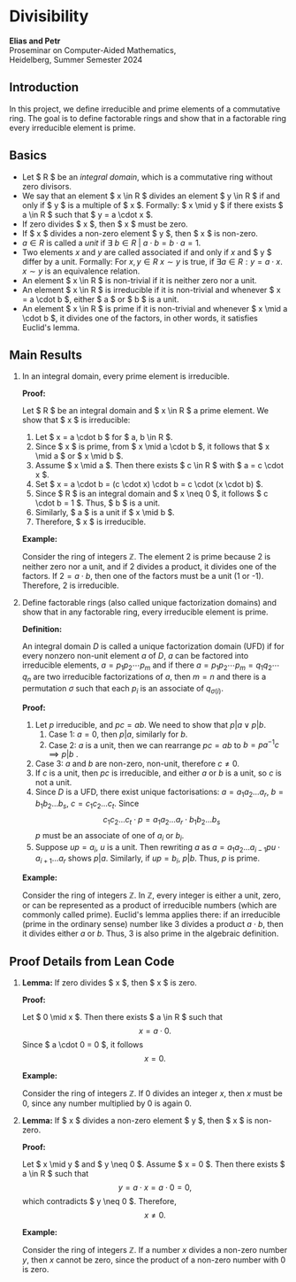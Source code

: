 # Divisibility

**Elias and Petr**  
Proseminar on Computer-Aided Mathematics,  
Heidelberg, Summer Semester 2024

## Introduction

In this project, we define irreducible and prime elements of a commutative ring. The goal is to define factorable rings and show that in a factorable ring every irreducible element is prime.

## Basics

- Let $ R $ be an *integral domain*, which is a commutative ring without zero divisors.
- We say that an element $ x \in R $ divides an element $ y \in R $ if and only if $ y $ is a multiple of $ x $. Formally: $ x \mid y $ if there exists $ a \in R $ such that $ y = a \cdot x $.
- If zero divides $ x $, then $ x $ must be zero.
- If $ x $ divides a non-zero element $ y $, then $ x $ is non-zero.
- $a\in R$ is called a *unit* if $\exists\ b\in R\ |\ a\cdot b=b\cdot a=1$.
- Two elements $x$ and $y$ are called associated if and only if $x$ and $ y $ differ by a unit. Formally: For $x, y\in R$ $x\sim y$ is true, if  $\exists a\in R: y = a \cdot x$. $x\sim y$ is an equivalence relation.
- An element $ x \in R $ is non-trivial if it is neither zero nor a unit.
- An element $ x \in R $ is irreducible if it is non-trivial and whenever $ x = a \cdot b $, either $ a $ or $ b $ is a unit.
- An element $ x \in R $ is prime if it is non-trivial and whenever $ x \mid a \cdot b $, it divides one of the factors, in other words, it satisfies Euclid's lemma.

## Main Results

1. In an integral domain, every prime element is irreducible.

    **Proof:**

    Let $ R $ be an integral domain and $ x \in R $ a prime element. We show that $ x $ is irreducible:
    1. Let $ x = a \cdot b $ for $ a, b \in R $.
    2. Since $ x $ is prime, from $ x \mid a \cdot b $, it follows that $ x \mid a $ or $ x \mid b $.
    3. Assume $ x \mid a $. Then there exists $ c \in R $ with $ a = c \cdot x $.
    4. Set $ x = a \cdot b = (c \cdot x) \cdot b = c \cdot (x \cdot b) $.
    5. Since $ R $ is an integral domain and $ x \neq 0 $, it follows $ c \cdot b = 1 $. Thus, $ b $ is a unit.
    6. Similarly, $ a $ is a unit if $ x \mid b $.
    7. Therefore, $ x $ is irreducible.

    **Example:**

    Consider the ring of integers $\mathbb{Z}$. The element 2 is prime because 2 is neither zero nor a unit, and if 2 divides a product, it divides one of the factors. If $2 = a \cdot b$, then one of the factors must be a unit (1 or -1). Therefore, 2 is irreducible.

2. Define factorable rings (also called unique factorization domains) and show that in any factorable ring, every irreducible element is prime.

    **Definition:**

    An integral domain $D$ is called a unique factorization domain (UFD) if for every nonzero non-unit element $a$ of $D$, $a$ can be factored into irreducible elements, $a=p_1 p_2 \cdots p_m$ and if there $a=p_1 p_2 \cdots p_m=q_1 q_2 \cdots q_n$ are two irreducible factorizations of $a$, then $m=n$ and there is a permutation $\sigma$ such that each $p_i$ is an associate of $q_{\sigma(i)}$.

    **Proof:**

    1. Let $p$ irreducible, and $pc=ab$. We need to show that $p|a\lor p|b$.
        1. Case 1: $a=0$, then $p|a$, similarly for $b$.
        2. Case 2: $a$ is a unit, then we can rearrange $pc=ab$ to $b=pa^{-1}c\implies p|b$ .
    2. Case 3:  $a$ and $b$ are non-zero, non-unit, therefore $c\neq 0$.
    3. If $c$ is a unit, then $pc$ is irreducible, and either $a$ or $b$ is a unit, so $c$ is not a unit.
    4. Since $D$ is a UFD, there exist unique factorisations: $a=a_{1}a_{2}\dots a_{r}$, $b=b_{1}b_{2}\dots b_{s}$, $c=c_{1}c_{2}\dots c_{t}$. Since $$ c_{1}c_{2}\dots c_{t}\cdot p=a_{1}a_{2}\dots a_{r}\cdot  b_{1}b_{2}\dots b_{s} $$ $p$ must be an associate of one of $a_{i}$ or $b_{i}$.
    5. Suppose $up=a_{i}$, $u$ is a unit. Then rewriting $a$ as $a=a_{1}a_{2}\dots a_{i-1}pu\cdot a_{i+1}\dots a_{r}$ shows $p|a$. Similarly, if $up=b_{i}$, $p|b$. Thus, $p$ is prime.

    **Example:**

    Consider the ring of integers $\mathbb{Z}$. In $\mathbb{Z}$, every integer is either a unit, zero, or can be represented as a product of irreducible numbers (which are commonly called prime). Euclid's lemma applies there: if an irreducible (prime in the ordinary sense) number like 3 divides a product $a \cdot b$, then it divides either $a$ or $b$. Thus, 3 is also prime in the algebraic definition.

## Proof Details from Lean Code

1. **Lemma:** If zero divides $ x $, then $ x $ is zero.

    **Proof:**

    Let $ 0 \mid x $. Then there exists $ a \in R $ such that
    $$
    x = a \cdot 0.
    $$
    Since $ a \cdot 0 = 0 $, it follows
    $$
    x = 0.
    $$

    **Example:**

    Consider the ring of integers $\mathbb{Z}$. If 0 divides an integer $x$, then $x$ must be 0, since any number multiplied by 0 is again 0.

2. **Lemma:** If $ x $ divides a non-zero element $ y $, then $ x $ is non-zero.

    **Proof:**

    Let $ x \mid y $ and $ y \neq 0 $. Assume $ x = 0 $. Then there exists $ a \in R $ such that
    $$
    y = a \cdot x = a \cdot 0 = 0,
    $$
    which contradicts $ y \neq 0 $. Therefore,
    $$
    x \neq 0.
    $$

    **Example:**

    Consider the ring of integers $\mathbb{Z}$. If a number $x$ divides a non-zero number $y$, then $x$ cannot be zero, since the product of a non-zero number with 0 is zero.
